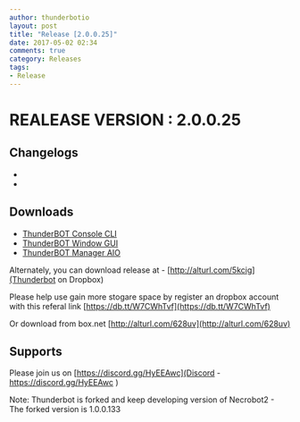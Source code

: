 ```yaml
---
author: thunderbotio
layout: post
title: "Release [2.0.0.25]"
date: 2017-05-02 02:34
comments: true
category: Releases
tags:
- Release
---
```


# REALEASE VERSION : 2.0.0.25

## Changelogs
- 
- 

## Downloads
- [ThunderBOT Console CLI](/releases/2.0.0.25/ThunderBOT.CLI.zip)
- [ThunderBOT Window GUI](/releases/2.0.0.25/ThunderBOT.Win.zip)
- [ThunderBOT Manager AIO](/releases/2.0.0.25/ThunderBOT.Manager.zip)

Alternately, you can download release at - [http://alturl.com/5kcig](Thunderbot on Dropbox)

Please help use gain more stogare space by register an dropbox account with this referal link [https://db.tt/W7CWhTvf](https://db.tt/W7CWhTvf)

Or download from box.net [http://alturl.com/628uv](http://alturl.com/628uv)

## Supports

Please join us on [https://discord.gg/HyEEAwc](Discord - https://discord.gg/HyEEAwc )

Note: Thunderbot is forked and keep developing version of Necrobot2 - The forked version is 1.0.0.133
